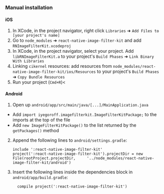 ### Manual installation


#### iOS

1. In XCode, in the project navigator, right click `Libraries` ➜ `Add Files to [your project's name]`
2. Go to `node_modules` ➜ `react-native-image-filter-kit` and add `RNImageFilterKit.xcodeproj`
3. In XCode, in the project navigator, select your project. Add `libRNImageFilterKit.a` to your project's `Build Phases` ➜ `Link Binary With Libraries`
4. Linking `cikernel` resources: add resources from `node_modules/react-native-image-filter-kit/ios/Resources` to your project's `Build Phases` ➜ `Copy Bundle Resources`
5. Run your project (`Cmd+R`)<

#### Android

1. Open up `android/app/src/main/java/[...]/MainApplication.java`
  - Add `import iyegoroff.imagefilterkit.ImageFilterKitPackage;` to the imports at the top of the file
  - Add `new ImageFilterKitPackage()` to the list returned by the `getPackages()` method
2. Append the following lines to `android/settings.gradle`:
  	```
  	include ':react-native-image-filter-kit'
  	project(':react-native-image-filter-kit').projectDir = new File(rootProject.projectDir, 	'../node_modules/react-native-image-filter-kit/android')
  	```
3. Insert the following lines inside the dependencies block in `android/app/build.gradle`:
  	```
      compile project(':react-native-image-filter-kit')
  	```

